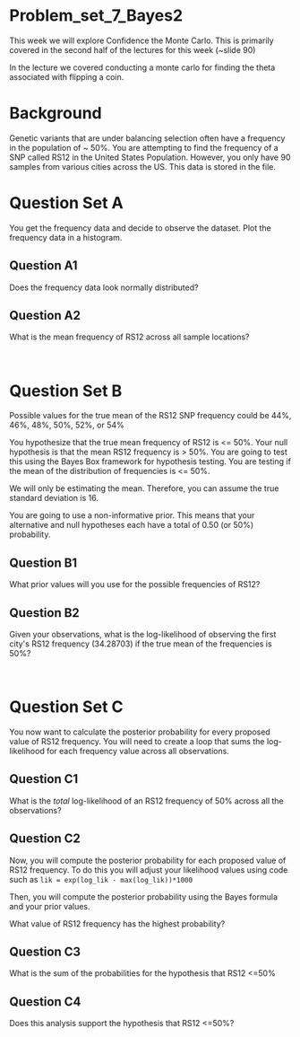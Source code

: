 # Problem_set_7_Bayes2

This week we will explore Confidence the Monte Carlo. This is primarily covered in the second half of the lectures for this week (~slide 90)

In the lecture we covered conducting a monte carlo for finding the theta associated with flipping a coin. 


# Background

Genetic variants that are under balancing selection often have a frequency in the population of ~ 50%. You are attempting to find the frequency of a SNP called RS12 in the United States Population. However, you only have 90 samples from various cities across the US. This data is stored in the file. 

# Question Set A

You get the frequency data and decide to observe the dataset. Plot the frequency data in a histogram.

## Question A1
Does the frequency data look normally distributed?

## Question A2
What is the mean frequency of RS12 across all sample locations? 

&nbsp;

# Question Set B 

Possible values for the true mean of the RS12 SNP frequency could be 44%, 46%, 48%, 50%, 52%, or 54%

You hypothesize that the true mean frequency of RS12 is <= 50%. Your null hypothesis is that the mean RS12 frequency is > 50%. You are going to test this using the Bayes Box framework for hypothesis testing. You are testing if the mean of the distribution of frequencies is <= 50%. 

We will only be estimating the mean. Therefore, you can assume the true standard deviation is 16.

You are going to use a non-informative prior. This means that your alternative and null hypotheses each have a total of 0.50 (or 50%) probability. 

## Question B1 

What prior values will you use for the possible frequencies of RS12?

## Question B2 

Given your observations, what is the log-likelihood of observing the first city's RS12 frequency (34.28703) if the true mean of the frequencies is 50%?

&nbsp;

# Question Set C

You now want to calculate the posterior probability for every proposed value of RS12 frequency. You will need to create a loop that sums the log-likelihood for each frequency value across all observations. 

## Question C1 

What is the _total_ log-likelihood of an RS12 frequency of 50% across all the observations? 

## Question C2

Now, you will compute the posterior probability for each proposed value of RS12 frequency. To do this you will adjust your likelihood values using code such as ```lik = exp(log_lik - max(log_lik))*1000```

Then, you will compute the posterior probability using the Bayes formula and your prior values. 

What value of RS12 frequency has the highest probability? 

## Question C3

What is the sum of the probabilities for the hypothesis that RS12 <=50%

## Question C4

Does this analysis support the hypothesis that RS12 <=50%?



